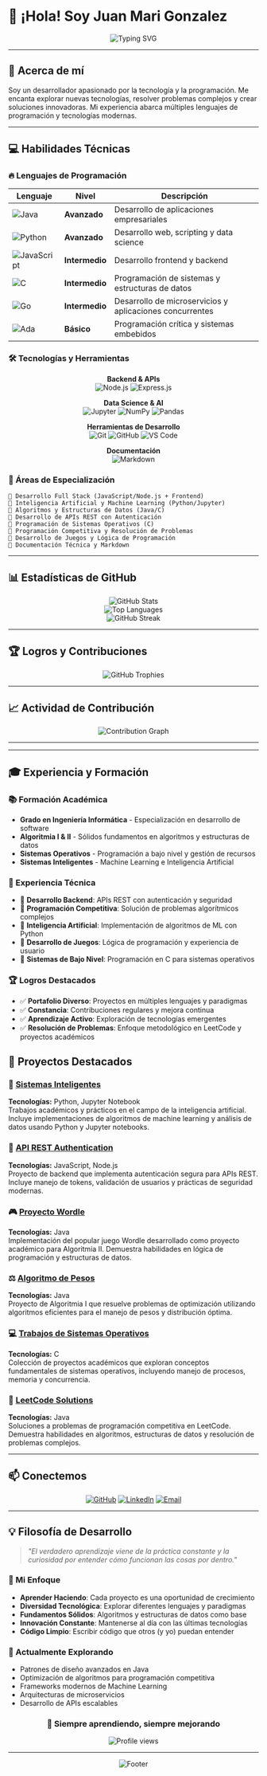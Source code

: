 # 👋 ¡Hola! Soy Juan Mari Gonzalez

<div align="center">
  <img src="https://readme-typing-svg.herokuapp.com?font=Fira+Code&size=22&duration=3000&pause=1000&color=2F81F7&center=true&vCenter=true&width=435&lines=Desarrollador+Full+Stack;Apasionado+por+la+Tecnología;Siempre+Aprendiendo" alt="Typing SVG" />
</div>

---

## 🚀 Acerca de mí

Soy un desarrollador apasionado por la tecnología y la programación. Me encanta explorar nuevas tecnologías, resolver problemas complejos y crear soluciones innovadoras. Mi experiencia abarca múltiples lenguajes de programación y tecnologías modernas.

---

## 💻 Habilidades Técnicas

### 🔥 Lenguajes de Programación

<div align="center">

| Lenguaje | Nivel | Descripción |
|----------|-------|-------------|
| <img src="https://img.shields.io/badge/Java-ED8B00?style=for-the-badge&logo=openjdk&logoColor=white" alt="Java"/> | **Avanzado** | Desarrollo de aplicaciones empresariales |
| <img src="https://img.shields.io/badge/Python-3776AB?style=for-the-badge&logo=python&logoColor=white" alt="Python"/> | **Avanzado** | Desarrollo web, scripting y data science |
| <img src="https://img.shields.io/badge/JavaScript-F7DF1E?style=for-the-badge&logo=javascript&logoColor=black" alt="JavaScript"/> | **Intermedio** | Desarrollo frontend y backend |
| <img src="https://img.shields.io/badge/C-00599C?style=for-the-badge&logo=c&logoColor=white" alt="C"/> | **Intermedio** | Programación de sistemas y estructuras de datos |
| <img src="https://img.shields.io/badge/Go-00ADD8?style=for-the-badge&logo=go&logoColor=white" alt="Go"/> | **Intermedio** | Desarrollo de microservicios y aplicaciones concurrentes |
| <img src="https://img.shields.io/badge/Ada-02599C?style=for-the-badge&logo=ada&logoColor=white" alt="Ada"/> | **Básico** | Programación crítica y sistemas embebidos |

</div>

### 🛠️ Tecnologías y Herramientas

<div align="center">


**Backend & APIs**  
<img src="https://img.shields.io/badge/Node.js-43853D?style=for-the-badge&logo=node.js&logoColor=white" alt="Node.js"/>
<img src="https://img.shields.io/badge/Express.js-404D59?style=for-the-badge&logo=express&logoColor=white" alt="Express.js"/>

**Data Science & AI**  
<img src="https://img.shields.io/badge/Jupyter-F37626?style=for-the-badge&logo=jupyter&logoColor=white" alt="Jupyter"/>
<img src="https://img.shields.io/badge/NumPy-013243?style=for-the-badge&logo=numpy&logoColor=white" alt="NumPy"/>
<img src="https://img.shields.io/badge/Pandas-150458?style=for-the-badge&logo=pandas&logoColor=white" alt="Pandas"/>

**Herramientas de Desarrollo**  
<img src="https://img.shields.io/badge/Git-F05032?style=for-the-badge&logo=git&logoColor=white" alt="Git"/>
<img src="https://img.shields.io/badge/GitHub-100000?style=for-the-badge&logo=github&logoColor=white" alt="GitHub"/>
<img src="https://img.shields.io/badge/VS%20Code-007ACC?style=for-the-badge&logo=visual-studio-code&logoColor=white" alt="VS Code"/>

**Documentación**  
<img src="https://img.shields.io/badge/Markdown-000000?style=for-the-badge&logo=markdown&logoColor=white" alt="Markdown"/>

</div>

### 🎯 Áreas de Especialización

```
🔹 Desarrollo Full Stack (JavaScript/Node.js + Frontend)
🔹 Inteligencia Artificial y Machine Learning (Python/Jupyter)
🔹 Algoritmos y Estructuras de Datos (Java/C)
🔹 Desarrollo de APIs REST con Autenticación
🔹 Programación de Sistemas Operativos (C)
🔹 Programación Competitiva y Resolución de Problemas
🔹 Desarrollo de Juegos y Lógica de Programación
🔹 Documentación Técnica y Markdown
```

---

## 📊 Estadísticas de GitHub

<div align="center">
  <img src="https://github-readme-stats.vercel.app/api?username=juanto67&show_icons=true&theme=tokyonight&hide_border=true&count_private=true" alt="GitHub Stats"/>
</div>

<div align="center">
  <img src="https://github-readme-stats.vercel.app/api/top-langs/?username=juanto67&layout=compact&theme=tokyonight&hide_border=true" alt="Top Languages"/>
</div>

<div align="center">
  <img src="https://github-readme-streak-stats.herokuapp.com/?user=juanto67&theme=tokyonight&hide_border=true" alt="GitHub Streak"/>
</div>

---

## 🏆 Logros y Contribuciones

<div align="center">
  <img src="https://github-profile-trophy.vercel.app/?username=juanto67&theme=tokyonight&no-frame=true&row=1&column=6" alt="GitHub Trophies"/>
</div>

---

## 📈 Actividad de Contribución

<div align="center">
  <img src="https://github-readme-activity-graph.vercel.app/graph?username=juanto67&theme=tokyo-night&hide_border=true" alt="Contribution Graph"/>
</div>

---

---

## 🎓 Experiencia y Formación

### 📚 Formación Académica
- **Grado en Ingeniería Informática** - Especialización en desarrollo de software
- **Algoritmia I & II** - Sólidos fundamentos en algoritmos y estructuras de datos
- **Sistemas Operativos** - Programación a bajo nivel y gestión de recursos
- **Sistemas Inteligentes** - Machine Learning e Inteligencia Artificial

### 💼 Experiencia Técnica
- 🔹 **Desarrollo Backend**: APIs REST con autenticación y seguridad
- 🔹 **Programación Competitiva**: Solución de problemas algorítmicos complejos
- 🔹 **Inteligencia Artificial**: Implementación de algoritmos de ML con Python
- 🔹 **Desarrollo de Juegos**: Lógica de programación y experiencia de usuario
- 🔹 **Sistemas de Bajo Nivel**: Programación en C para sistemas operativos

### 🏆 Logros Destacados
- ✅ **Portafolio Diverso**: Proyectos en múltiples lenguajes y paradigmas
- ✅ **Constancia**: Contribuciones regulares y mejora continua
- ✅ **Aprendizaje Activo**: Exploración de tecnologías emergentes
- ✅ **Resolución de Problemas**: Enfoque metodológico en LeetCode y proyectos académicos

## 🌟 Proyectos Destacados

### 🎯 [Sistemas Inteligentes](https://github.com/juanto67/Sistemas_Inteligentes)
**Tecnologías:** Python, Jupyter Notebook  
Trabajos académicos y prácticos en el campo de la inteligencia artificial. Incluye implementaciones de algoritmos de machine learning y análisis de datos usando Python y Jupyter notebooks.

### 🚀 [API REST Authentication](https://github.com/juanto67/api-rest-auth)
**Tecnologías:** JavaScript, Node.js  
Proyecto de backend que implementa autenticación segura para APIs REST. Incluye manejo de tokens, validación de usuarios y prácticas de seguridad modernas.

### 🎮 [Proyecto Wordle](https://github.com/juanto67/Wordle_proyecto)
**Tecnologías:** Java  
Implementación del popular juego Wordle desarrollado como proyecto académico para Algoritmia II. Demuestra habilidades en lógica de programación y estructuras de datos.

### ⚖️ [Algoritmo de Pesos](https://github.com/juanto67/Algoritmo_pesos)
**Tecnologías:** Java  
Proyecto de Algoritmia I que resuelve problemas de optimización utilizando algoritmos eficientes para el manejo de pesos y distribución óptima.

### 💻 [Trabajos de Sistemas Operativos](https://github.com/juanto67/Trabajos-Sistemas-Operativos-C)
**Tecnologías:** C  
Colección de proyectos académicos que exploran conceptos fundamentales de sistemas operativos, incluyendo manejo de procesos, memoria y concurrencia.

### 🧠 [LeetCode Solutions](https://github.com/juanto67/LeetCode)
**Tecnologías:** Java  
Soluciones a problemas de programación competitiva en LeetCode. Demuestra habilidades en algoritmos, estructuras de datos y resolución de problemas complejos.

---

## 📫 Conectemos

<div align="center">

[![GitHub](https://img.shields.io/badge/GitHub-100000?style=for-the-badge&logo=github&logoColor=white)](https://github.com/juanto67)
[![LinkedIn](https://img.shields.io/badge/LinkedIn-0077B5?style=for-the-badge&logo=linkedin&logoColor=white)](https://www.linkedin.com/in/juan-mari-gonzalez-711b18384/)
[![Email](https://img.shields.io/badge/Email-D14836?style=for-the-badge&logo=gmail&logoColor=white)](mailto:juanmarigonzalez2015@gmail.com)

</div>

---

## 💡 Filosofía de Desarrollo

> *"El verdadero aprendizaje viene de la práctica constante y la curiosidad por entender cómo funcionan las cosas por dentro."*

### 🎯 Mi Enfoque
- **Aprender Haciendo**: Cada proyecto es una oportunidad de crecimiento
- **Diversidad Tecnológica**: Explorar diferentes lenguajes y paradigmas
- **Fundamentos Sólidos**: Algoritmos y estructuras de datos como base
- **Innovación Constante**: Mantenerse al día con las últimas tecnologías
- **Código Limpio**: Escribir código que otros (y yo) puedan entender

### 🌱 Actualmente Explorando
- Patrones de diseño avanzados en Java
- Optimización de algoritmos para programación competitiva
- Frameworks modernos de Machine Learning
- Arquitecturas de microservicios
- Desarrollo de APIs escalables

<div align="center">

### 🎯 Siempre aprendiendo, siempre mejorando

<img src="https://komarev.com/ghpvc/?username=juanto67&label=Visitas%20al%20perfil&color=0e75b6&style=flat" alt="Profile views"/>

</div>

---

<div align="center">
  <img src="https://capsule-render.vercel.app/api?type=waving&color=gradient&height=100&section=footer" alt="Footer"/>
</div>
